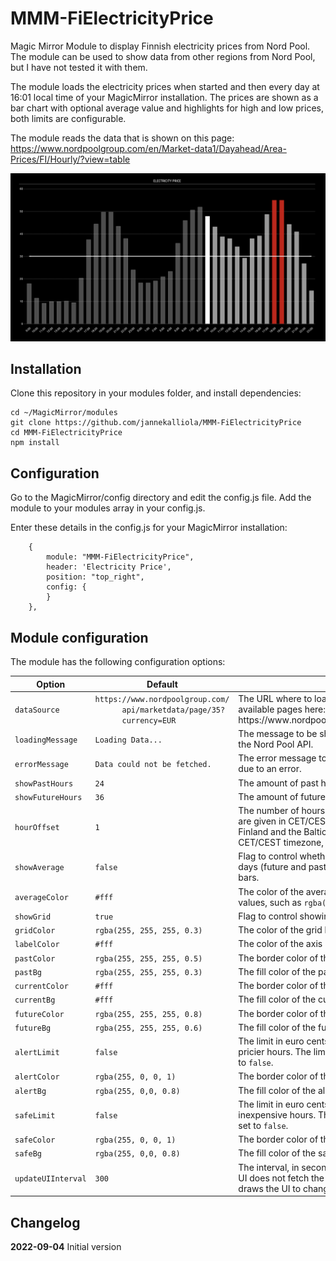 # MMM-FiElectricityPrice
Magic Mirror Module to display Finnish electricity prices from Nord Pool. The module can be used to show data from other regions from Nord Pool, but I have not tested it with them.

The module loads the electricity prices when started and then every day at 16:01 local time of your MagicMirror installation. The prices are shown as a bar chart with optional average value and highlights for high and low prices, both limits are configurable.

The module reads the data that is shown on this page: https://www.nordpoolgroup.com/en/Market-data1/Dayahead/Area-Prices/FI/Hourly/?view=table

![Screenshot](fielectricityprice.png "Screenshot")

## Installation

Clone this repository in your modules folder, and install dependencies:

    cd ~/MagicMirror/modules 
    git clone https://github.com/jannekalliola/MMM-FiElectricityPrice
    cd MMM-FiElectricityPrice
    npm install 


## Configuration

Go to the MagicMirror/config directory and edit the config.js file. Add the module to your modules array in your config.js.

Enter these details in the config.js for your MagicMirror installation:

        {
            module: "MMM-FiElectricityPrice",
            header: 'Electricity Price',
            position: "top_right",
            config: {
            }
        },

## Module configuration
The module has the following configuration options:

<table>
  <thead>
    <tr>
      <th>Option</th>
	  <th>Default</th>
      <th>Description</th>
    </tr>
  </thead>
  <tbody>
    <tr>
      <td><code>dataSource</code></td>
      <td><code>https://www.nordpoolgroup.com/
	  api/marketdata/page/35?
	  currency=EUR</code></td>
      <td>The URL where to load the data. Nord Pool lists the available pages here: https://www.nordpoolgroup.com/api/marketdata/queries/</td>
    </tr>
    <tr>
      <td><code>loadingMessage</code></td>
      <td><code>Loading Data...</code></td>
      <td>The message to be shown while the data is loaded from the Nord Pool API.</td>
    </tr>
    <tr>
      <td><code>errorMessage</code></td>
	  <td><code>Data could not be fetched.</code></td>
      <td>The error message to be shown if the data loading failed due to an error.</td>
    </tr>
    <tr>
      <td><code>showPastHours</code></td>
	  <td><code>24</code></td>
      <td>The amount of past hours to show.</td>
    </tr>
    <tr>
      <td><code>showFutureHours</code></td>
	  <td><code>36</code></td>
      <td>The amount of future hours to show.</td>
    </tr>
    <tr>
      <td><code>hourOffset</code></td>
	  <td><code>1</code></td>
      <td>The number of hours to offset the Nord Pool times that are given in CET/CEST. Value 1 corrects the time to Finland and the Baltics, 0 works for countries in the CET/CEST timezone, and -1 for countries in GMT.</td>
    </tr>
    <tr>
      <td><code>showAverage</code></td>
	  <td><code>false</code></td>
      <td>Flag to control whether the average price over seven days (future and past) is shown as a line on top of the bars.</td>
    </tr>
    <tr>
      <td><code>averageColor</code></td>
	  <td><code>#fff</code></td>
      <td>The color of the average line. Hexadecimals and rgba values, such as <code>rgba(255, 255, 255, 0.8)</code>, are allowed.</td>
    </tr>
    <tr>
      <td><code>showGrid</code></td>
	  <td><code>true</code></td>
      <td>Flag to control showing the grid lines.</td>
    </tr>
    <tr>
      <td><code>gridColor</code></td>
	  <td><code>rgba(255, 255, 255, 0.3)</code></td>
      <td>The color of the grid lines.</td>
    </tr>
    <tr>
      <td><code>labelColor</code></td>
	  <td><code>#fff</code></td>
      <td>The color of the axis labels.</td>
    </tr>
    <tr>
      <td><code>pastColor</code></td>
	  <td><code>rgba(255, 255, 255, 0.5)</code></td>
      <td>The border color of the past hour bars.</td>
    </tr>
    <tr>
      <td><code>pastBg</code></td>
	  <td><code>rgba(255, 255, 255, 0.3)</code></td>
      <td>The fill color of the past hour bars.</td>
    </tr>
    <tr>
      <td><code>currentColor</code></td>
	  <td><code>#fff</code></td>
      <td>The border color of the current hour bar.</td>
    </tr>
    <tr>
      <td><code>currentBg</code></td>
	  <td><code>#fff</code></td>
      <td>The fill color of the current hour bar.</td>
    </tr>
    <tr>
      <td><code>futureColor</code></td>
	  <td><code>rgba(255, 255, 255, 0.8)</code></td>
      <td>The border color of the future hour bars.</td>
    </tr>
    <tr>
      <td><code>futureBg</code></td>
	  <td><code>rgba(255, 255, 255, 0.6)</code></td>
      <td>The fill color of the future hour bars.</td>
    </tr>
    <tr>
      <td><code>alertLimit</code></td>
	  <td><code>false</code></td>
      <td>The limit in euro cents or <code>average</code> to set the lower limit for pricier hours. The limit is not used when the value is set to <code>false</code>.</td>
    </tr>
    <tr>
      <td><code>alertColor</code></td>
	  <td><code>rgba(255, 0, 0, 1)</code></td>
      <td>The border color of the alert hour bars.</td>
    </tr>
    <tr>
      <td><code>alertBg</code></td>
	  <td><code>rgba(255, 0,0, 0.8)</code></td>
      <td>The fill color of the alert hour bars.</td>
    </tr>
    <tr>
      <td><code>safeLimit</code></td>
	  <td><code>false</code></td>
      <td>The limit in euro cents or <code>average</code> to set the upper limit for inexpensive hours. The limit is not used when the value is set to <code>false</code>.</td>
    </tr>
    <tr>
      <td><code>safeColor</code></td>
	  <td><code>rgba(255, 0, 0, 1)</code></td>
      <td>The border color of the safe hour bars.</td>
    </tr>
    <tr>
      <td><code>safeBg</code></td>
	  <td><code>rgba(255, 0,0, 0.8)</code></td>
      <td>The fill color of the safe hour bars.</td>
    </tr>
    <tr>
      <td><code>updateUIInterval</code></td>
	  <td><code>300</code></td>
      <td>The interval, in seconds, to update the UI. Updating the UI does not fetch the data from the network again, it just draws the UI to change the current hour.</td>
    </tr>
  </tbody>
</table>

## Changelog

**2022-09-04** Initial version
